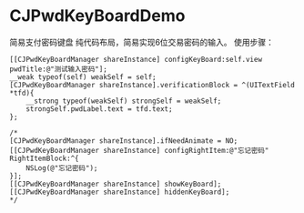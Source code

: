 # CJPwdKeyBoardDemo
简易支付密码键盘
纯代码布局，简易实现6位交易密码的输入。
使用步骤：

    [[CJPwdKeyBoardManager shareInstance] configKeyBoard:self.view pwdTitle:@"测试输入密码"];
    __weak typeof(self) weakSelf = self;
    [CJPwdKeyBoardManager shareInstance].verificationBlock = ^(UITextField *tfd){
        __strong typeof(weakSelf) strongSelf = weakSelf;
        strongSelf.pwdLabel.text = tfd.text;
    };
	
    /*
    [CJPwdKeyBoardManager shareInstance].ifNeedAnimate = NO;
    [[CJPwdKeyBoardManager shareInstance] configRightItem:@"忘记密码" RightItemBlock:^{
        NSLog(@"忘记密码");
    }];
    [[CJPwdKeyBoardManager shareInstance] showKeyBoard];
    [[CJPwdKeyBoardManager shareInstance] hiddenKeyBoard];
    */
  

